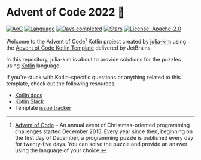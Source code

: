 # Advent of Code 2022 🎅

[![AoC](https://img.shields.io/badge/Advent%20of%20Code-2022-brightgreen?style=for-the-badge)](https://adventofcode.com/2022)
[![Language](https://img.shields.io/badge/Language-Kotlin-ff69b4?style=for-the-badge)](https://kotlinlang.org/)
[![Days completed](https://img.shields.io/badge/Days%20Completed-9-red?style=for-the-badge)](https://github.com/julia-kim/advent-of-code-2022/tree/main/src/main/kotlin/days)
[![Stars](https://img.shields.io/badge/Stars%20⭐%20-19-yellow?style=for-the-badge)](https://github.com/julia-kim/advent-of-code-2022/tree/main/src/main/kotlin/days)
[![License: Apache-2.0](https://img.shields.io/github/license/julia-kim/advent-of-code-2022?style=for-the-badge)](https://www.apache.org/licenses/LICENSE-2.0)

Welcome to the Advent of Code[^aoc] Kotlin project created by [julia-kim][github] using the [Advent of Code Kotlin Template][template] delivered by JetBrains.

In this repository, julia-kim is about to provide solutions for the puzzles using [Kotlin][kotlin] language.

If you're stuck with Kotlin-specific questions or anything related to this template, check out the following resources:

- [Kotlin docs][docs]
- [Kotlin Slack][slack]
- Template [issue tracker][issues]


[^aoc]:
    [Advent of Code][aoc] – An annual event of Christmas-oriented programming challenges started December 2015.
    Every year since then, beginning on the first day of December, a programming puzzle is published every day for twenty-five days.
    You can solve the puzzle and provide an answer using the language of your choice.

[aoc]: https://adventofcode.com
[docs]: https://kotlinlang.org/docs/home.html
[github]: https://github.com/julia-kim
[issues]: https://github.com/kotlin-hands-on/advent-of-code-kotlin-template/issues
[kotlin]: https://kotlinlang.org
[slack]: https://surveys.jetbrains.com/s3/kotlin-slack-sign-up
[template]: https://github.com/kotlin-hands-on/advent-of-code-kotlin-template
